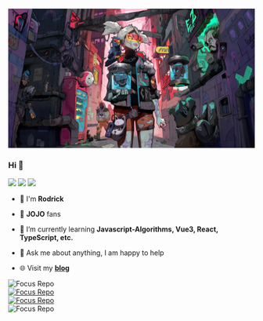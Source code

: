 ![image-20201123182817456](public/16618-wallhaven-rd3wrq.webp)

### Hi  👋

[![](https://badgen.net/badge/blog/檐上有月☽/?icon=sourcegraph&color=FFC83D)](https://rodrick.cn) [![](https://badgen.net/badge/github/Rodrick278/?icon=github&color=blue&label)](https://github.com/rodrick278/) [![](https://badgen.net/badge/yuque/yuque/?icon=telegram&color=34CE7B&label)](https://www.yuque.com/rodrick-miz0p)

- 🔭 I'm **Rodrick**

- 🦾 **JOJO** fans

- 🌱 I’m currently learning  **Javascript-Algorithms, Vue3, React, TypeScript, etc.**

- 💬 Ask me about anything, I am happy to help

- 🌐 Visit my **[blog](https://rodrick.cn/)**

  


![Focus Repo](https://github-readme-stats.anuraghazra1.vercel.app/api/top-langs/?username=rodrick278&layout=compact&bg_color=30,e96443,904e95&title_color=fff&text_color=fff)<br/>
[![Focus Repo](https://github-readme-stats.vercel.app/api/pin/?username=rodrick278&repo=CSS-Notes&show_owner=true&layout=compact&bg_color=30,e96443,904e95&title_color=fff&text_color=fff)](https://github.com/rodrick278/CSS-Notes)<br/>
[![Focus Repo](https://github-readme-stats.vercel.app/api/pin/?username=rodrick278&repo=Mall&show_owner=true&layout=compact&bg_color=30,e96443,904e95&title_color=fff&text_color=fff)](https://github.com/rodrick278/Mall)<br/>
![Focus Repo](https://github-readme-stats.vercel.app/api?username=rodrick278&layout=compact&bg_color=30,e96443,904e95&title_color=fff&text_color=fff&show_icons=false&hide=prs,contribs)<br/>
